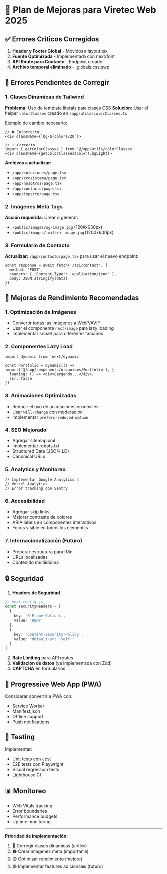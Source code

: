 # 🚀 Plan de Mejoras para Viretec Web 2025

## ✅ Errores Críticos Corregidos

1. **Header y Footer Global** - Movidos a layout.tsx
2. **Fuente Optimizada** - Implementada con next/font
3. **API Route para Contacto** - Endpoint creado
4. **Archivo temporal eliminado** - .globals.css.swp

## 🔧 Errores Pendientes de Corregir

### 1. Clases Dinámicas de Tailwind
**Problema:** Uso de template literals para clases CSS
**Solución:** Usar el helper `colorClasses` creado en `/app/utils/colorClasses.ts`

Ejemplo de cambio necesario:
```tsx
// ❌ Incorrecto
<div className={`bg-${color}/20`}>

// ✅ Correcto
import { getColorClasses } from '@/app/utils/colorClasses'
<div className={getColorClasses(color).bgLight}>
```

**Archivos a actualizar:**
- `/app/soluciones/page.tsx`
- `/app/ecosistema/page.tsx`
- `/app/nosotros/page.tsx`
- `/app/contacto/page.tsx`
- `/app/impacto/page.tsx`

### 2. Imágenes Meta Tags
**Acción requerida:** Crear o generar:
- `/public/images/og-image.jpg` (1200x630px)
- `/public/images/twitter-image.jpg` (1200x600px)

### 3. Formulario de Contacto
**Actualizar:** `/app/contacto/page.tsx` para usar el nuevo endpoint:
```tsx
const response = await fetch('/api/contact', {
  method: 'POST',
  headers: { 'Content-Type': 'application/json' },
  body: JSON.stringify(data)
})
```

## 🎯 Mejoras de Rendimiento Recomendadas

### 1. Optimización de Imágenes
- Convertir todas las imágenes a WebP/AVIF
- Usar el componente `next/image` para lazy loading
- Implementar srcset para diferentes tamaños

### 2. Componentes Lazy Load
```tsx
import dynamic from 'next/dynamic'

const Portfolio = dynamic(() => import('@/app/components/organisms/Portfolio'), {
  loading: () => <div>Cargando...</div>,
  ssr: false
})
```

### 3. Animaciones Optimizadas
- Reducir el uso de animaciones en móviles
- Usar `will-change` con moderación
- Implementar `prefers-reduced-motion`

### 4. SEO Mejorado
- Agregar sitemap.xml
- Implementar robots.txt
- Structured Data (JSON-LD)
- Canonical URLs

### 5. Analytics y Monitoreo
```tsx
// Implementar Google Analytics 4
// Vercel Analytics
// Error tracking con Sentry
```

### 6. Accesibilidad
- Agregar skip links
- Mejorar contraste de colores
- ARIA labels en componentes interactivos
- Focus visible en todos los elementos

### 7. Internacionalización (Futuro)
- Preparar estructura para i18n
- URLs localizadas
- Contenido multiidioma

## 🔒 Seguridad

1. **Headers de Seguridad**
```ts
// next.config.js
const securityHeaders = [
  {
    key: 'X-Frame-Options',
    value: 'DENY'
  },
  {
    key: 'Content-Security-Policy',
    value: "default-src 'self'"
  }
]
```

2. **Rate Limiting** para API routes
3. **Validación de datos** (ya implementada con Zod)
4. **CAPTCHA** en formularios

## 📱 Progressive Web App (PWA)

Considerar convertir a PWA con:
- Service Worker
- Manifest.json
- Offline support
- Push notifications

## 🧪 Testing

Implementar:
- Unit tests con Jest
- E2E tests con Playwright
- Visual regression tests
- Lighthouse CI

## 📊 Monitoreo

- Web Vitals tracking
- Error boundaries
- Performance budgets
- Uptime monitoring

---

**Prioridad de implementación:**
1. 🔴 Corregir clases dinámicas (crítico)
2. 🟠 Crear imágenes meta (importante)
3. 🟡 Optimizar rendimiento (mejora)
4. 🟢 Implementar features adicionales (futuro)
